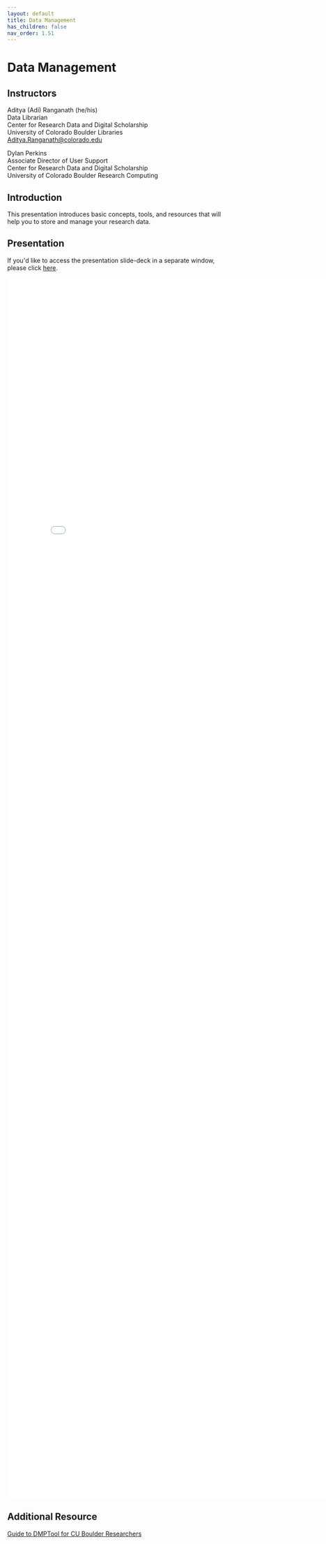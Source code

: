 ```yaml
---
layout: default
title: Data Management
has_children: false
nav_order: 1.51
---
```


# Data Management

## Instructors
Aditya (Adi) Ranganath (he/his)  
Data Librarian  
Center for Research Data and Digital Scholarship  
University of Colorado Boulder Libraries  
[Aditya.Ranganath@colorado.edu](mailto:Aditya.Ranganath@colorado.edu)

Dylan Perkins\
Associate Director of User Support\
Center for Research Data and Digital Scholarship\
University of Colorado Boulder Research Computing  

## Introduction

This presentation introduces basic concepts, tools, and resources that will help you to store and manage your research data. 

## Presentation

If you'd like to access the presentation slide-deck in a separate window, please click [here](data_management/data_management.pdf).

<iframe src="data_management/data_management.pdf" style="width: 800px; height: 2800px;" frameBorder="0"></iframe>

## Additional Resource

[Guide to DMPTool for CU Boulder Researchers](https://cu-boulder-crdds.github.io/dmptool_guide/)
